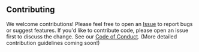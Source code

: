 ## Contributing
We welcome contributions! Please feel free to open an [Issue](link-to-issues-tab) to report bugs or suggest features. If you'd like to contribute code, please open an issue first to discuss the change. See our [Code of Conduct](CODE_OF_CONDUCT.md). (More detailed contribution guidelines coming soon!)
